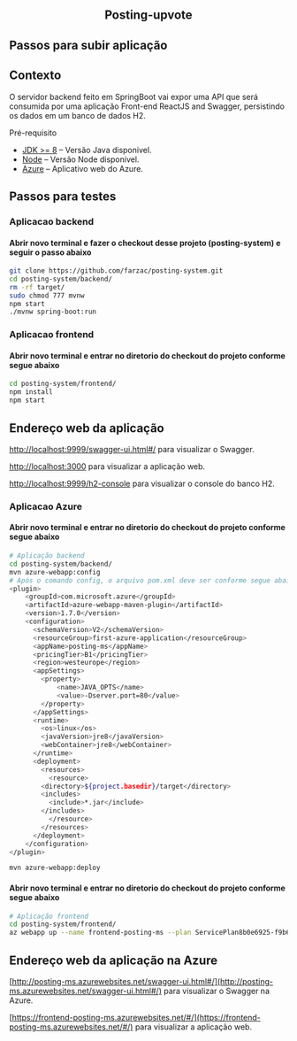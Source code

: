 
<br/>
<p align="center">
  <h2 align="center">Posting-upvote</h2>
</p>


## Passos para subir aplicação


## Contexto
O servidor backend feito em SpringBoot vai expor uma API que será consumida por uma aplicação Front-end ReactJS and Swagger, persistindo os dados em um banco de dados H2.

Pré-requisito



- [JDK >= 8](https://www.oracle.com/br/java/technologies/javase-downloads.html) – Versão Java disponivel.
- [Node](https://nodejs.org/pt-br/download/) – Versão Node disponivel.
- [Azure](https://azure.microsoft.com/pt-br/features/azure-portal/) – Aplicativo web do Azure.


## Passos para testes


### Aplicacao backend

#### Abrir novo terminal e fazer o checkout desse projeto (posting-system) e seguir o passo abaixo



```sh
git clone https://github.com/farzac/posting-system.git
cd posting-system/backend/
rm -rf target/
sudo chmod 777 mvnw
npm start
./mvnw spring-boot:run
```





### Aplicacao frontend


#### Abrir novo terminal e entrar no diretorio do checkout do projeto conforme segue abaixo

```sh
cd posting-system/frontend/
npm install
npm start
```


## Endereço web da aplicação

[http://localhost:9999/swagger-ui.html#/](http://localhost:9999/swagger-ui.html#/) para visualizar o Swagger.<br>

[http://localhost:3000](http://localhost:3000) para visualizar a aplicação web.<br>

[http://localhost:9999/h2-console](http://localhost:9999/h2-console) para visualizar o console do banco H2.<br>




### Aplicacao Azure


#### Abrir novo terminal e entrar no diretorio do checkout do projeto conforme segue abaixo

```sh
# Aplicação backend
cd posting-system/backend/
mvn azure-webapp:config
# Após o comando config, o arquivo pom.xml deve ser conforme segue abaixo:
<plugin> 
	<groupId>com.microsoft.azure</groupId>  
	<artifactId>azure-webapp-maven-plugin</artifactId>  
	<version>1.7.0</version>  
	<configuration>
	  <schemaVersion>V2</schemaVersion>
	  <resourceGroup>first-azure-application</resourceGroup>
	  <appName>posting-ms</appName>
	  <pricingTier>B1</pricingTier>
	  <region>westeurope</region>
	  <appSettings>
	  	<property>
	  		<name>JAVA_OPTS</name> 
	  		<value>-Dserver.port=80</value>
	  	</property>
	  </appSettings>
	  <runtime>
	    <os>linux</os>
	    <javaVersion>jre8</javaVersion>
	    <webContainer>jre8</webContainer>
	  </runtime>
	  <deployment>
	    <resources>
	      <resource>
		<directory>${project.basedir}/target</directory>
		<includes>
		  <include>*.jar</include>
		</includes>
	      </resource>
	    </resources>
	  </deployment>
	</configuration>
</plugin> 

mvn azure-webapp:deploy
```


#### Abrir novo terminal e entrar no diretorio do checkout do projeto conforme segue abaixo

```sh
# Aplicação frontend
cd posting-system/frontend/
az webapp up --name frontend-posting-ms --plan ServicePlan8b0e6925-f9b6-4c7b --resource-group first-azure-application --location westeurope
```


## Endereço web da aplicação na Azure

[http://posting-ms.azurewebsites.net/swagger-ui.html#/](http://posting-ms.azurewebsites.net/swagger-ui.html#/) para visualizar o Swagger na Azure.<br>

[https://frontend-posting-ms.azurewebsites.net/#/](https://frontend-posting-ms.azurewebsites.net/#/) para visualizar a aplicação web.<br>



